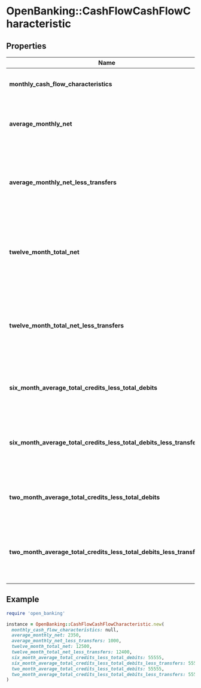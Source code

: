 # OpenBanking::CashFlowCashFlowCharacteristic

## Properties

| Name | Type | Description | Notes |
| ---- | ---- | ----------- | ----- |
| **monthly_cash_flow_characteristics** | [**Array&lt;CashFlowMonthlyCashFlowCharacteristics&gt;**](CashFlowMonthlyCashFlowCharacteristics.md) | List of attributes for each month |  |
| **average_monthly_net** | **Float** | Average (Total Credits - Total Debits) for the account |  |
| **average_monthly_net_less_transfers** | **Float** | Average (Total Credits - Total Debits) without transfers for the account |  |
| **twelve_month_total_net** | **Float** | Sum of all monthly (Total Credits - Total Debits) each month for the account | [optional] |
| **twelve_month_total_net_less_transfers** | **Float** | Sum of all monthly (Total Credits - Total Debits) without transfers for the account | [optional] |
| **six_month_average_total_credits_less_total_debits** | **Float** | 6 Month Average (Total Credits - Total Debits) | [optional] |
| **six_month_average_total_credits_less_total_debits_less_transfers** | **Float** | 6 Month Average (Total Credits - Total Debits) - (Without Transfers) | [optional] |
| **two_month_average_total_credits_less_total_debits** | **Float** | 2 Month Average (Total Credits - Total Debits) | [optional] |
| **two_month_average_total_credits_less_total_debits_less_transfers** | **Float** | 2 Month Average (Total Credits - Total Debits) - (Without Transfers) | [optional] |

## Example

```ruby
require 'open_banking'

instance = OpenBanking::CashFlowCashFlowCharacteristic.new(
  monthly_cash_flow_characteristics: null,
  average_monthly_net: 2350,
  average_monthly_net_less_transfers: 1000,
  twelve_month_total_net: 12500,
  twelve_month_total_net_less_transfers: 12400,
  six_month_average_total_credits_less_total_debits: 55555,
  six_month_average_total_credits_less_total_debits_less_transfers: 55555,
  two_month_average_total_credits_less_total_debits: 55555,
  two_month_average_total_credits_less_total_debits_less_transfers: 55555
)
```

